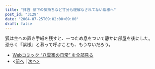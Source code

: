 ```yaml
---
title: "拝啓 部下の気持ちなど寸分も理解なされてない紫様へ"
post_id: "3129"
date: "2004-07-25T09:02:00+09:00"
draft: false
---
```


狐は主への置き手紙を残すと、一つため息をついて静かに部屋を後にした。  
恐らく『紫様』と慕って呼ぶことも、もうないだろう。

* [Webコミック “八雲家の日常” を全部見る](/tag/yakumo-family?order=ASC)
* <[前へ](/3128) | [次へ>](/3131)
